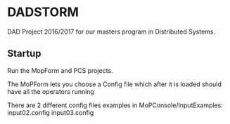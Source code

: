 # DADSTORM
DAD Project 2016/2017 for our masters program in Distributed Systems.

## Startup

Run the MopForm and PCS projects.

The MoPForm lets you choose a Config file which after it is loaded should have all the operators running

There are 2 different config files examples in MoPConsole/InputExamples:
  input02.config
  input03.config

